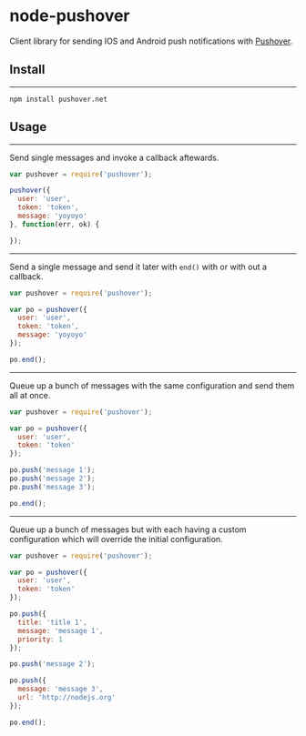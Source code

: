 

# node-pushover

Client library for sending IOS and Android push notifications with [Pushover](https://pushover.net/).

## Install
*****

```shell
npm install pushover.net
```

## Usage
*****

Send single messages and invoke a callback aftewards.

```javascript
var pushover = require('pushover');

pushover({
  user: 'user',
  token: 'token',
  message: 'yoyoyo'
}, function(err, ok) {

});
```

*****

Send a single message and send it later with `end()` with or with out a callback.

```javascript
var pushover = require('pushover');

var po = pushover({
  user: 'user',
  token: 'token',
  message: 'yoyoyo'
});

po.end();
```

*****

Queue up a bunch of messages with the same configuration and send them all at once.

```javascript
var pushover = require('pushover');

var po = pushover({
  user: 'user',
  token: 'token'
});

po.push('message 1');
po.push('message 2');
po.push('message 3');

po.end();
```

*****

Queue up a bunch of messages but with each having a custom configuration which will override
the initial configuration.

```javascript
var pushover = require('pushover');

var po = pushover({
  user: 'user',
  token: 'token'
});

po.push({
  title: 'title 1',
  message: 'message 1',
  priority: 1
});

po.push('message 2');

po.push({
  message: 'message 3',
  url: 'http://nodejs.org'
});

po.end();
```







